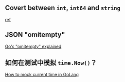 ## Covert between `int`, `int64` and `string`

[ref](https://yourbasic.org/golang/convert-int-to-string/)

## JSON "omitempty"

[Go's "omitempty" explained](https://www.sohamkamani.com/blog/golang/2018-07-19-golang-omitempty/)

## 如何在测试中模拟 `time.Now()`？

[How to mock current time in GoLang](https://medium.com/@csmadhav/how-to-mock-current-time-in-golang-fb91007124e)
